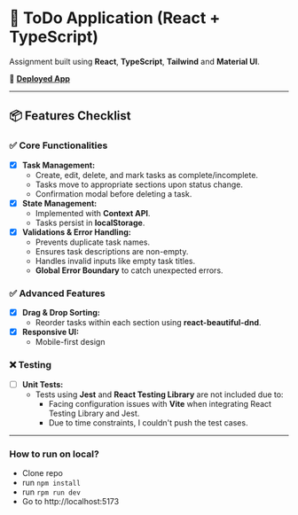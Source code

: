 # 📝 ToDo Application (React + TypeScript)

Assignment built using **React**, **TypeScript**, **Tailwind** and **Material UI**.

🔗 **[Deployed App](https://todo-assignment-upcover.vercel.app/)**

---

## 📦 Features Checklist

### ✅ Core Functionalities

- [x] **Task Management:**
  - Create, edit, delete, and mark tasks as complete/incomplete.
  - Tasks move to appropriate sections upon status change.
  - Confirmation modal before deleting a task.
- [x] **State Management:**
  - Implemented with **Context API**.
  - Tasks persist in **localStorage**.
- [x] **Validations & Error Handling:**
  - Prevents duplicate task names.
  - Ensures task descriptions are non-empty.
  - Handles invalid inputs like empty task titles.
  - **Global Error Boundary** to catch unexpected errors.

### ✅ Advanced Features

- [x] **Drag & Drop Sorting:**
  - Reorder tasks within each section using **react-beautiful-dnd**.
- [x] **Responsive UI:**
  - Mobile-first design 

### ❌ Testing

- [ ] **Unit Tests:**
  - Tests using **Jest** and **React Testing Library** are not included due to:
    - Facing configuration issues with **Vite** when integrating React Testing Library and Jest.
    - Due to time constraints, I couldn't push the test cases.

---
### How to run on local? 
- Clone repo
- run ```npm install```
- run ```rpm run dev```
- Go to http://localhost:5173
